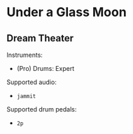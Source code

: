 # Under a Glass Moon

## Dream Theater

Instruments:

  * (Pro) Drums: Expert

Supported audio:

  * `jammit`

Supported drum pedals:

  * `2p`
